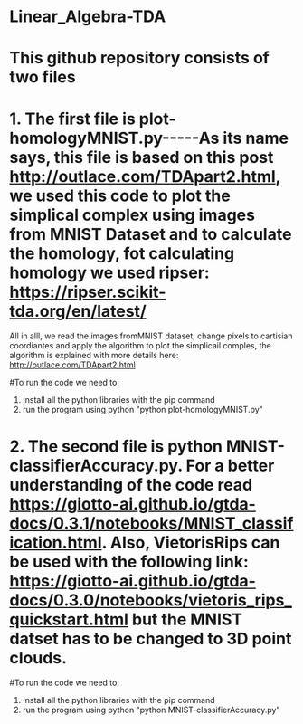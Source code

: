 # Linear_Algebra-TDA


# This github repository consists of two files

# 1. The first file is plot-homologyMNIST.py-----As its name says, this file is based on this post http://outlace.com/TDApart2.html, we used this code to plot the simplical complex using images from MNIST Dataset and to calculate the homology, fot calculating homology we used ripser: https://ripser.scikit-tda.org/en/latest/

All in alll, we read the images fromMNIST dataset, change pixels to cartisian coordiantes and apply the algorithm to plot the simplicail comples, the algorithm is explained with more details here: http://outlace.com/TDApart2.html

#To run the code we need to:
1. Install all the python libraries with the pip command
2. run the program using python  "python plot-homologyMNIST.py"


# 2. The second file is python MNIST-classifierAccuracy.py. For a better understanding of the code read https://giotto-ai.github.io/gtda-docs/0.3.1/notebooks/MNIST_classification.html. Also, VietorisRips can be used with the following link: https://giotto-ai.github.io/gtda-docs/0.3.0/notebooks/vietoris_rips_quickstart.html but the MNIST datset has to be changed to 3D point clouds. 

#To run the code we need to:
1. Install all the python libraries with the pip command
2. run the program using python  "python MNIST-classifierAccuracy.py"






